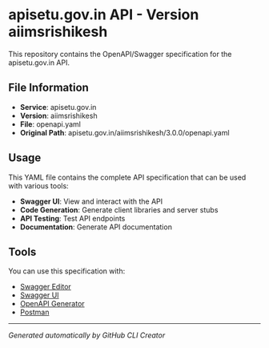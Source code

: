 # apisetu.gov.in API - Version aiimsrishikesh

This repository contains the OpenAPI/Swagger specification for the apisetu.gov.in API.

## File Information

- **Service**: apisetu.gov.in
- **Version**: aiimsrishikesh
- **File**: openapi.yaml
- **Original Path**: apisetu.gov.in/aiimsrishikesh/3.0.0/openapi.yaml

## Usage

This YAML file contains the complete API specification that can be used with various tools:

- **Swagger UI**: View and interact with the API
- **Code Generation**: Generate client libraries and server stubs
- **API Testing**: Test API endpoints
- **Documentation**: Generate API documentation

## Tools

You can use this specification with:

- [Swagger Editor](https://editor.swagger.io/)
- [Swagger UI](https://swagger.io/tools/swagger-ui/)
- [OpenAPI Generator](https://openapi-generator.tech/)
- [Postman](https://www.postman.com/)

---

*Generated automatically by GitHub CLI Creator*

